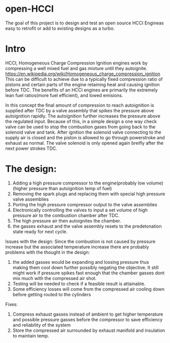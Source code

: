 # open-HCCI
The goal of this project is to design and test an open source HCCI Engineas
easy to retrofit or add to existing designs as a turbo.

# Intro
HCCI, Homogeneous Charge Compression Ignition engines work by compressing a
well mixed fuel and gas mixture until they autoignite.
https://en.wikipedia.org/wiki/Homogeneous_charge_compression_ignition
This can be difficult to achieve due to a typically fixed compression ratio
of pistons and certain parts of the engine retaining heat and causing
ignition before TDC. The benefits of an HCCI engines are primarily the extremely lean fuel ratios(more fuel efficient), and lowed emisions.

In this concept the final amount of compression to reach autoignition is
supplied after TDC by a valve assembly that spikes the pressure above
autoignition rapidly. The autoignition further increases the pressure above
the regulated input. Because of this, in a simple design a one way check
valve can be used to stop the combustion gases from going back to the
solenoid valve and tank. After ignition the solenoid valve connecting to the
supply air is closed and the piston is allowed to go through powerstroke and
exhaust as normal. The valve solenoid is only opened again breifly after the
next power strokes TDC. 

# The design:
1. Adding a high pressure compressor to the engine(probably low volume)(higher pressure than autoignition temp of fuel)
2. Removing the spark plugs and replacing them with special high pressure valve assemblies
3. Porting the high pressure compressor output to the valve assemblies
4. Electronically controlling the valves to input a set volume of high pressure air to the combustion chamber after TDC.
5. The high pressure air then autoignites the chamber.
6. the gasses exhaust and the valve assembly resets to the predetonation state ready for next cycle.


Issues with the design:
Since the combustion is not caused by pressure increase but the associated temperature increase there are probably problems with the thought in the design:
1. the added gasses would be expanding and lossing pressure thus making them cool down further possibly negating the objective. It still might work if pressure spikes fast enough that the chamber gasses dont mix much with the compressed air shot.
2. Testing will be needed to check if a feasible result is attainable.
3. Some efficiency losses will come from the compressed air cooling down before getting routed to the cylinders

Fixes:
1. Compress exhaust gasses instead of ambient to get higher temperature and possible pressure gasses before the compressor to save efficiency and reliability of the system
2. Store the compressed air surrounded by exhaust manifold and insulation to maintain temp.
